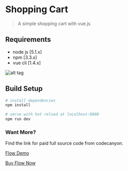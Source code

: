# Shopping Cart

> A simple shopping cart with vue.js

## Requirements

- node js [5.1.x]
- npm [3.3.x]
- vue cli [1.4.x]

![alt tag](https://github.com/codekerala/vuejs-shoppingcart/raw/master/thumb.png)

## Build Setup

``` bash
# install dependencies
npm install

# serve with hot reload at localhost:8080
npm run dev

```

### Want More?

Find the link for paid full source code from codecanyon.

[Flow Demo](https://flow.codekerala.com)

[Buy Flow Now](https://codecanyon.net/item/flow-simple-crm-for-freelancers-and-small-businesses/22641018)

